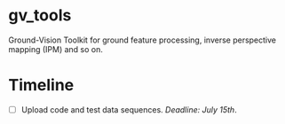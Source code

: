 # gv_tools

Ground-Vision Toolkit for ground feature processing, inverse perspective mapping (IPM) and so on.

# Timeline
- [ ] Upload code and test data sequences. *Deadline: July 15th*.
